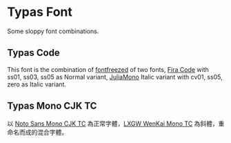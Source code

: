 # Typas Font
Some sloppy font combinations.

## Typas Code
This font is the combination of [fontfreezed](https://mutsuntsai.github.io/fontfreeze/) of two fonts, [Fira Code](https://github.com/tonsky/FiraCode) with ss01, ss03, ss05 as Normal variant, [JuliaMono](https://github.com/cormullion/juliamono) Italic variant with cv01, ss05, zero as Italic variant.

## Typas Mono CJK TC
以 [Noto Sans Mono CJK TC](https://github.com/notofonts/noto-cjk) 為正常字體，[LXGW WenKai Mono TC](https://github.com/lxgw/LxgwWenkaiTC) 為斜體，重命名而成的混合字體。
